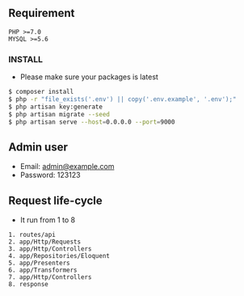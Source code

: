 ## Requirement

    PHP >=7.0
    MYSQL >=5.6

### INSTALL
* Please make sure your packages is latest

```bash
$ composer install
$ php -r "file_exists('.env') || copy('.env.example', '.env');"
$ php artisan key:generate
$ php artisan migrate --seed
$ php artisan serve --host=0.0.0.0 --port=9000

```

## Admin user
- Email: admin@example.com
- Password: 123123


## Request life-cycle

* It run from 1 to 8

```
1. routes/api
2. app/Http/Requests
3. app/Http/Controllers
4. app/Repositories/Eloquent
5. app/Presenters
6. app/Transformers
7. app/Http/Controllers
8. response
```
